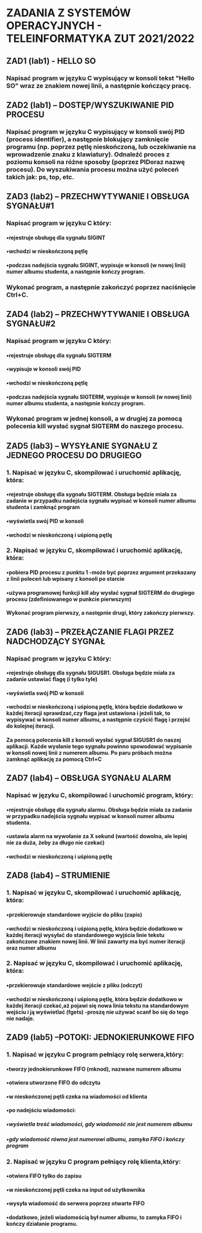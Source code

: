 # ZADANIA Z SYSTEMÓW OPERACYJNYCH - TELEINFORMATYKA ZUT 2021/2022

## ZAD1 (lab1) - HELLO SO
### Napisać program w języku C wypisujący w konsoli tekst "Hello SO" wraz ze znakiem nowej linii, a następnie kończący pracę.

## ZAD2 (lab1) – DOSTĘP/WYSZUKIWANIE PID PROCESU
### Napisać program w języku C wypisujący w konsoli swój PID (process identifier), a następnie blokujący zamknięcie programu (np. poprzez pętlę nieskończoną, lub oczekiwanie na wprowadzenie znaku z klawiatury). Odnaleźć proces z poziomu konsoli na różne sposoby (poprzez PIDoraz nazwę procesu). Do wyszukiwania procesu można użyć poleceń takich jak: ps, top, etc.

## ZAD3 (lab2) – PRZECHWYTYWANIE I OBSŁUGA SYGNAŁU#1
### Napisać program w języku C który:
#### •rejestruje obsługę dla sygnału SIGINT
#### •wchodzi w nieskończoną pętlę
#### •podczas nadejścia sygnału SIGINT, wypisuje w konsoli (w nowej linii) numer albumu studenta, a następnie kończy program.
### Wykonać program, a następnie zakończyć poprzez naciśnięcie Ctrl+C.

## ZAD4 (lab2) – PRZECHWYTYWANIE I OBSŁUGA SYGNAŁU#2
### Napisać program w języku C który:
#### •rejestruje obsługę dla sygnału SIGTERM
#### •wypisuje w konsoli swój PID
#### •wchodzi w nieskończoną pętlę
#### •podczas nadejścia sygnału SIGTERM, wypisuje w konsoli (w nowej linii) numer albumu studenta, a następnie kończy program.
### Wykonać program w jednej konsoli, a w drugiej za pomocą polecenia kill wysłać sygnał SIGTERM do naszego procesu.

## ZAD5 (lab3) – WYSYŁANIE SYGNAŁU Z JEDNEGO PROCESU DO DRUGIEGO
### 1. Napisać w języku C, skompilować i uruchomić aplikację, która:
#### •rejestruje obsługę dla sygnału SIGTERM. Obsługa będzie miała za zadanie w przypadku nadejścia sygnału wypisać w konsoli numer albumu studenta i zamknąć program
#### •wyświetla swój PID w konsoli
#### •wchodzi w nieskończoną i uśpioną pętlę

### 2. Napisać w języku C, skompilować i uruchomić aplikację, która:
#### •pobiera PID procesu z punktu 1 -może być poprzez argument przekazany z linii poleceń lub wpisany z konsoli po starcie
#### •używa programowej funkcji kill aby wysłać sygnał SIGTERM do drugiego procesu (zdefiniowanego w punkcie pierwszym)

#### Wykonać program pierwszy, a następnie drugi, który zakończy pierwszy.

## ZAD6 (lab3) – PRZEŁĄCZANIE FLAGI PRZEZ NADCHODZĄCY SYGNAŁ
### Napisać program w języku C który:
#### •rejestruje obsługę dla sygnału SIGUSR1. Obsługa będzie miała za zadanie ustawiać flagę (i tylko tyle)
#### •wyświetla swój PID w konsoli
#### •wchodzi w nieskończoną i uśpioną pętlę, która będzie dodatkowo w każdej iteracji sprawdzać,czy flaga jest ustawiona i jeżeli tak, to wypisywać w konsoli numer albumu, a następnie czyścić flagę i przejść do kolejnej iteracji.

#### Za pomocą polecenia kill z konsoli wysłać sygnał SIGUSR1 do naszej aplikacji. Każde wysłanie tego sygnału powinno spowodować wypisanie w konsoli nowej linii z numerem albumu. Po paru próbach można zamknąć aplikację za pomocą Ctrl+C

## ZAD7 (lab4) – OBSŁUGA SYGNAŁU ALARM
### Napisać w języku C, skompilować i uruchomić program, który:
#### •rejestruje obsługę dla sygnału alarmu. Obsługa będzie miała za zadanie w przypadku nadejścia sygnału wypisać w konsoli numer albumu studenta.
#### •ustawia alarm na wywołanie za X sekund (wartość dowolna, ale lepiej nie za duża, żeby za długo nie czekać)
#### •wchodzi w nieskończoną i uśpioną pętlę

## ZAD8 (lab4) – STRUMIENIE
### 1. Napisać w języku C, skompilować i uruchomić aplikację, która:
#### •przekierowuje standardowe wyjście do pliku (zapis)
#### •wchodzi w nieskończoną i uśpioną pętlę, która będzie dodatkowo w każdej iteracji wysyłać do standardowego wyjścia linie tekstu zakończone znakiem nowej linii. W linii zawarty ma być numer iteracji oraz numer albumu

### 2. Napisać w języku C, skompilować i uruchomić aplikację, która:
#### •przekierowuje standardowe wejście z pliku (odczyt)
#### •wchodzi w nieskończoną i uśpioną pętlę, która będzie dodatkowo w każdej iteracji czekać,aż pojawi się nowa linia tekstu na standardowym wejściu i ją wyświetlać (fgets) -proszę nie używać scanf bo się do tego nie nadaje.

## ZAD9 (lab5) –POTOKI: JEDNOKIERUNKOWE FIFO
### 1. Napisać w języku C program pełniący rolę serwera,który:
#### •tworzy jednokierunkowe FIFO (mknod), nazwane numerem albumu
#### •otwiera utworzone FIFO do odczytu
#### •w nieskończonej pętli czeka na wiadomości od klienta
#### •po nadejściu wiadomości:
##### •wyświetla treść wiadomości, gdy wiadomość nie jest numerem albumu
##### •gdy wiadomość równa jest numerowi albumu, zamyka FIFO i kończy program

### 2. Napisać w języku C program pełniący rolę klienta,który:
#### •otwiera FIFO tylko do zapisu
#### •w nieskończonej pętli czeka na input od użytkownika
#### •wysyła wiadomość do serwera poprzez otwarte FIFO
#### •dodatkowo, jeżeli wiadomością był numer albumu, to zamyka FIFO i kończy działanie programu.